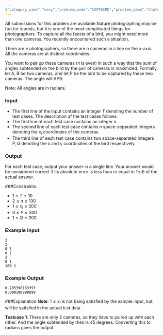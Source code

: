 ```yaml
---
{"category_name":"easy","problem_code":"CAPTBIRD","problem_name":"Capturing Bird in A Camera","languages_supported":{"0":"C","1":"CPP14","2":"JAVA","3":"PYTH","4":"PYTH 3.6","5":"PYPY","6":"CS2","7":"PAS fpc","8":"PAS gpc","9":"RUBY","10":"PHP","11":"GO","12":"NODEJS","13":"HASK","14":"rust","15":"SCALA","16":"swift","17":"D","18":"PERL","19":"FORT","20":"WSPC","21":"ADA","22":"CAML","23":"ICK","24":"BF","25":"ASM","26":"CLPS","27":"PRLG","28":"ICON","29":"SCM qobi","30":"PIKE","31":"ST","32":"NICE","33":"LUA","34":"BASH","35":"NEM","36":"LISP sbcl","37":"LISP clisp","38":"SCM guile","39":"JS","40":"ERL","41":"TCL","42":"kotlin","43":"PERL6","44":"TEXT","45":"SCM chicken","46":"PYP3","47":"CLOJ","48":"COB","49":"FS"},"max_timelimit":2,"source_sizelimit":50000,"problem_author":"admin2","problem_tester":null,"date_added":"13-12-2018","tags":{"0":"admin2"},"time":{"view_start_date":1545157800,"submit_start_date":1545157800,"visible_start_date":1545157800,"end_date":1735669800},"is_direct_submittable":false,"layout":"problem"}
---
```

<span class="solution-visible-txt">All submissions for this problem are available.</span>Nature photographing may be fun for tourists, but it is one of the most complicated things for photographers. To capture all the facets of a bird, you might need more than one cameras. You recently encountered such a situation.

There are $n$ photographers, so there are $n$ cameras in a line on the x-axis. All the cameras are at distinct coordinates. 

You want to pair up these cameras ($n$ is even) in such a way that the sum of angles subtended on the bird by the pair of cameras is maximized. Formally, let A, B be two cameras, and let P be the bird to be captured by these two cameras. The angle will APB. 

Note: All angles are in radians.

### Input
- The first line of the input contains an integer $T$ denoting the number of test cases. The description of the test cases follows.
- The first line of each test case contains an integer $n$.
- The second line of each test case contains $n$ space-separated integers denoting the $x_i$ coordinates of the cameras.
- The third line of each test case contains two space-separated integers $P, Q$ denoting the x and y coordinates of the bird respectively.

### Output
For each test case, output your answer in a single line. Your answer would be considered correct if its absolute error is less than or equal to 1e-6 of the actual answer. 

###Constraints
- $1 \le T \le 10$
- $2 \le n \leq  100$
- $1 \le x_i \leq 300$
- $0 \le P \leq 300$
- $1 \le Q \leq 300$

### Example Input
```
2
2
0 1
0 1
2
0 1
100 1
```

### Example Output
```
0.785398163397
0.000100999899
```

###Explanation
**Note**: $1 \leq x_i$ is not being satisfied by the sample input, but will be satisfied in the actual test data.

**Testcase 1**: There are only 2 cameras, so they have to paired up with each other. And the angle subtended by then is 45 degrees. Converting this to radians gives the output.